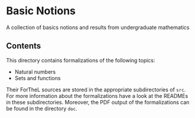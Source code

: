 # Basic Notions

A collection of basics notions and results from undergraduate mathematics


## Contents

This directory contains formalizations of the following topics:

  * Natural numbers
  * Sets and functions

Their ForTheL sources are stored in the appropriate subdirectories of `src`.
For more information about the formalizations have a look at the READMEs in
these subdirectories. Moreover, the PDF output of the formalizations can be
found in the directory `doc`.
